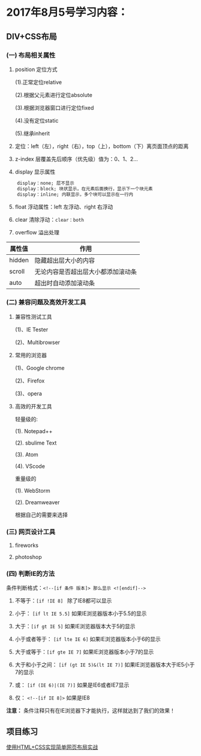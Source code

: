 # 2017年8月5号学习内容：

## DIV+CSS布局

### (一) 布局相关属性

1. position 定位方式

   (1).正常定位relative

   (2).根据父元素进行定位absolute

   (3).根据浏览器窗口进行定位fixed

   (4).没有定位static

   (5).继承inherit

2. 定位：left（左），right（右），top（上），bottom（下）离页面顶点的距离

3. z-index 层覆盖先后顺序（优先级）值为：0、1、2...

4. display 显示属性

```css
	display：none; 层不显示
	display：block; 块状显示，在元素后面换行，显示下一个块元素
	display：inline; 内联显示，多个块可以显示在一行内
```

5. float 浮动属性：left 左浮动、right 右浮动

6. clear 清除浮动：`clear：both`

7. overflow 溢出处理

|  属性值| 作用  |
|-------|-------|
|hidden |隐藏超出层大小的内容|
|scroll |无论内容是否超出层大小都添加滚动条|
|auto |超出时自动添加滚动条|

### (二) 兼容问题及高效开发工具

1. 兼容性测试工具

   (1)、IE Tester

   (2)、Multibrowser

2. 常用的浏览器

   (1)、Google chrome

   (2)、Firefox

   (3)、opera

3. 高效的开发工具

   轻量级的:

   (1). Notepad++

   (2). sbulime Text

   (3). Atom

   (4). VScode

   重量级的

   (1). WebStorm

   (2). Dreamweaver

   根据自己的需要来选择

### (三) 网页设计工具

1. fireworks

2. photoshop

### (四) 判断IE的方法

   条件判断格式：`<!--[if 条件 版本]> 那么显示 <![endif]-->`

1. 不等于：`[if !IE 8] ` 除了IE8都可以显示

2. 小于： `[if lt IE 5.5]` 如果IE浏览器版本小于5.5的显示

3. 大于：`[if gt IE 5]` 如果IE浏览器版本大于5的显示

4. 小于或者等于： `[if lte IE 6]` 如果IE浏览器版本小于6的显示

5. 大于或等于：`[if gte IE 7]` 如果IE浏览器版本小于7的显示

6. 大于和小于之间： `[if (gt IE 5)&(lt IE 7)]` 如果IE浏览器版本大于IE5小于7的显示 
   
7. 或： `[if (IE 6)|(IE 7)]` 如果是IE6或者IE7显示
		
8. 仅： `<!--[if IE 8]>` 如果是IE8

**注意：** 条件注释只有在IE浏览器下才能执行，这样就达到了我们的效果！

## 项目练习

   [使用HTML+CSS实现简单网页布局实战](https://super456.github.io/study-html-css-2017/0805/html-css.html)